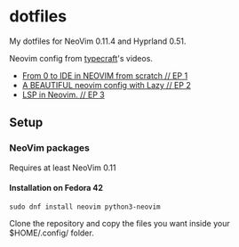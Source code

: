 # dotfiles

My dotfiles for NeoVim 0.11.4 and Hyprland 0.51.

Neovim config from [typecraft](https://www.youtube.com/@typecraft_dev)'s videos.

* [From 0 to IDE in NEOVIM from scratch // EP 1](https://www.youtube.com/watch?v=zHTeCSVAFNY)
* [A BEAUTIFUL neovim config with Lazy // EP 2](https://www.youtube.com/watch?v=4zyZ3sw_ulc)
* [LSP in Neovim. // EP 3](https://www.youtube.com/watch?v=S-xzYgTLVJE)

## Setup


### NeoVim packages

Requires at least NeoVim 0.11

#### Installation on Fedora 42

```
sudo dnf install neovim python3-neovim
```

Clone the repository and copy the files you want inside your $HOME/.config/ folder.

